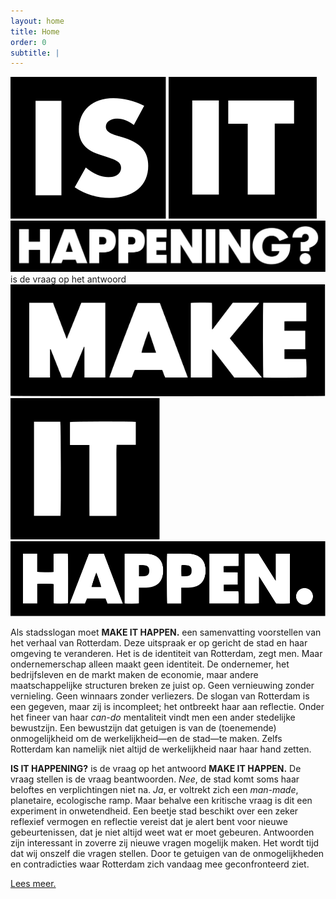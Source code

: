 ```yaml
---
layout: home
title: Home
order: 0
subtitle: |
---
```

<div class="intro">
	<img src="/assets/logos/iih-b-01.svg" alt="Is" markdown="1"> <img src="/assets/logos/iih-b-02.svg" alt="It" markdown="1"> <img src="/assets/logos/iih-b-03.svg" alt="Happening?" markdown="1"> is de vraag op het antwoord <a href="https://www.rotterdammakeithappen.nl" target="_blank"><img src="/assets/logos/mih-b-01.svg" alt="Make" markdown="1"></a> <a href="https://www.rotterdammakeithappen.nl" target="_blank"><img src="/assets/logos/mih-b-02.svg" alt="It" markdown="1"></a> <a href="https://www.rotterdammakeithappen.nl" target="_blank"><img src="/assets/logos/mih-b-03.svg" alt="Happen." markdown="1"></a>
</div>

Als stadsslogan moet **MAKE IT HAPPEN.** een samenvatting voorstellen van het verhaal van Rotterdam. Deze uitspraak er op gericht de stad en haar omgeving te veranderen. Het is de identiteit van Rotterdam, zegt men. Maar ondernemerschap alleen maakt geen identiteit. De ondernemer, het bedrijfsleven en de markt maken de economie, maar andere maatschappelijke structuren breken ze juist op. Geen vernieuwing zonder vernieling. Geen winnaars zonder verliezers. De slogan van Rotterdam is een gegeven, maar zij is incompleet; het ontbreekt haar aan reflectie. Onder het fineer van haar _can-do_ mentaliteit vindt men een ander stedelijke bewustzijn. Een bewustzijn dat getuigen is van de (toenemende) onmogelijkheid om de werkelijkheid—en de stad—te maken. Zelfs Rotterdam kan namelijk niet altijd de werkelijkheid naar haar hand zetten.

**IS IT HAPPENING?** is de vraag op het antwoord **MAKE IT HAPPEN.** De vraag stellen is de vraag beantwoorden. _Nee_, de stad komt soms haar beloftes en verplichtingen niet na. _Ja_, er voltrekt zich een _man-made_, planetaire, ecologische ramp. Maar behalve een kritische vraag is dit een experiment in onwetendheid. Een beetje stad beschikt over een zeker reflexief vermogen en reflectie vereist dat je alert bent voor nieuwe gebeurtenissen, dat je niet altijd weet wat er moet gebeuren. Antwoorden zijn interessant in zoverre zij nieuwe vragen mogelijk maken. Het wordt tijd dat wij onszelf die vragen stellen. Door te getuigen van de onmogelijkheden en contradicties waar Rotterdam zich vandaag mee geconfronteerd ziet.

<div class ="intro">
	<a href="https://norealdirection.github.io/about/" class="intro-link"><p>Lees meer.</p></a>
</div>